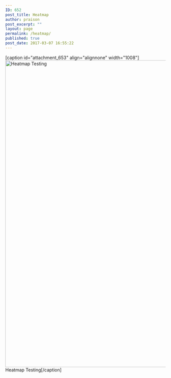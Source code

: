 ```yaml
---
ID: 652
post_title: Heatmap
author: praison
post_excerpt: ""
layout: page
permalink: /heatmap/
published: true
post_date: 2017-03-07 16:55:22
---
```

[caption id="attachment_653" align="alignnone" width="1008"]<img class="size-full wp-image-653" src="https://praison.com/wp-content/uploads/2017/03/4311167359_611a3109fb_o.jpg" alt="Heatmap Testing" width="1008" height="965" /> Heatmap Testing[/caption]